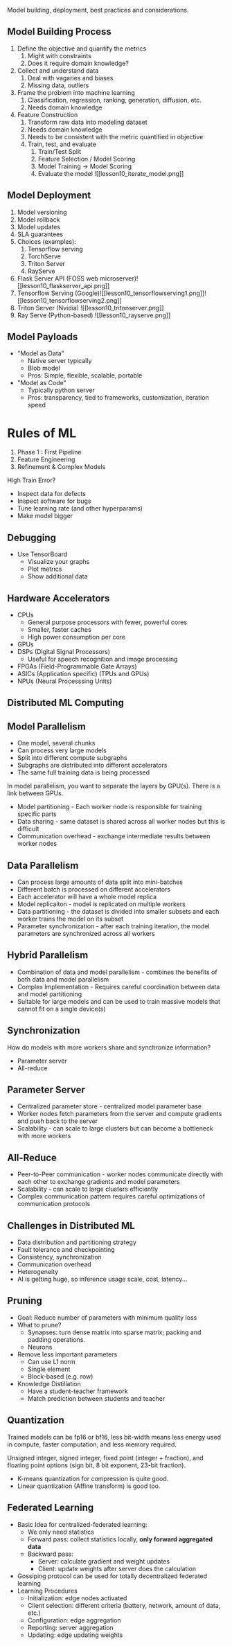 Model building, deployment, best practices and considerations.

## Model Building Process

1. Define the objective and quantify the metrics
	1. Might with constraints
	2. Does it require domain knowledge?
2. Collect and understand data
	1. Deal with vagaries and biases
	2. Missing data, outliers
3. Frame the problem into machine learning
	1. Classification, regression, ranking, generation, diffusion, etc.
	2. Needs domain knowledge
4. Feature Construction
	1. Transform raw data into modeling dataset
	2. Needs domain knowledge
	3. Needs to be consistent with the metric quantified in objective
	4. Train, test, and evaluate
		1. Train/Test Split
		2. Feature Selection / Model Scoring
		3. Model Training -> Model Scoring
		4. Evaluate the model ![[lesson10_iterate_model.png]]
## Model Deployment

1. Model versioning
2. Model rollback
3. Model updates
4. SLA guarantees
5. Choices (examples):
	1. Tensorflow serving
	2. TorchServe
	3. Triton Server
	4. RayServe
6. Flask Server API (FOSS web microserver)![[lesson10_flaskserver_api.png]]
7. Tensorflow Serving (Google)![[lesson10_tensorflowserving1.png]]![[lesson10_tensorflowserving2.png]]
8. Triton Server (Nvidia) ![[lesson10_tritonserver.png]]
9. Ray Serve (Python-based) ![[lesson10_rayserve.png]]

## Model Payloads

* "Model as Data"
	* Native server typically
	* Blob model
	* Pros: Simple, flexible, scalable, portable
* "Model as Code"
	* Typically python server
	* Pros: transparency, tied to frameworks, customization, iteration speed

# Rules of ML

1. Phase 1 : First Pipeline
2. Feature Engineering
3. Refinement & Complex Models

High Train Error?
* Inspect data for defects
* Inspect software for bugs
* Tune learning rate (and other hyperparams)
* Make model bigger

## Debugging

* Use TensorBoard
	* Visualize your graphs
	* Plot metrics
	* Show additional data

## Hardware Accelerators

* CPUs
	* General purpose processors with fewer, powerful cores
	* Smaller, faster caches
	* High power consumption per core
* GPUs
* DSPs (Digital Signal Processors)
	* Useful for speech recognition and image processing
* FPGAs (Field-Programmable Gate Arrays)
* ASICs (Application specific) (TPUs and GPUs)
* NPUs (Neural Processsing Units)


## Distributed ML Computing

## Model Parallelism

* One model, several chunks
* Can process very large models
* Split into different compute subgraphs
* Subgraphs are distributed into different accelerators
* The same full training data is being processed

In model parallelism, you want to separate the layers by GPU(s). There is a link between GPUs.

* Model partitioning - Each worker node is responsible for training specific parts
* Data sharing - same dataset is shared across all worker nodes but this is difficult
* Communication overhead - exchange intermediate results between worker nodes


## Data Parallelism

* Can process large amounts of data split into mini-batches
* Different batch is processed on different accelerators
* Each accelerator will have a whole model replica
* Model replicaiton - model is replicated on multiple workers
* Data partitioning - the dataset is divided into smaller subsets and each worker trains the model on its subset
* Parameter synchronization - after each training iteration, the model parameters are synchronized across all workers

## Hybrid Parallelism

* Combination of data and model parallelism - combines the benefits of both data and model parallelism
* Complex Implementation - Requires careful coordination between data and model partitioning
* Suitable for large models and can be used to train massive models that cannot fit on a single device(s)


## Synchronization

How do models with more workers share and synchronize information?
* Parameter server
* All-reduce

## Parameter Server

* Centralized parameter store - centralized model parameter base
* Worker nodes fetch parameters from the server and compute gradients and push back to the server
* Scalability - can scale to large clusters but can become a bottleneck with more workers

## All-Reduce

* Peer-to-Peer communication - worker nodes communicate directly with each other to exchange gradients and model parameters
* Scalability - can scale to large clusters efficiently
* Complex communication pattern requires careful optimizations of communication protocols

## Challenges in Distributed ML

* Data distribution and partitioning strategy
* Fault tolerance and checkpointing
* Consistency, synchronization
* Communication overhead
* Heterogeneity
* AI is getting huge, so inference usage scale, cost, latency...

## Pruning

* Goal: Reduce number of parameters with minimum quality loss
* What to prune?
	* Synapses: turn dense matrix into sparse matrix; packing and padding operations. 
	* Neurons
* Remove less important parameters
	* Can use L1 norm
	* Single element
	* Block-based (e.g. row)
* Knowledge Distillation
	* Have a student-teacher framework
	* Match prediction between students and teacher

## Quantization

Trained models can be fp16 or bf16, less bit-width means less energy used in compute, faster computation, and less memory required.

Unsigned integer, signed integer, fixed point (integer + fraction), and floating point options (sign bit, 8 bit exponent, 23-bit fraction).

* K-means quantization for compression is quite good.
* Linear quantization (Affine transform) is good too.

## Federated Learning

* Basic Idea for centralized-federated learning:
	* We only need statistics
	* Forward pass: collect statistics locally, **only forward aggregated data**
	* Backward pass:
		* Server: calculate gradient and weight updates
		* Client: update weights after server does the calculation
* Gossiping protocol can be used for totally decentralized federated learning
* Learning Procedures
	* Initialization: edge nodes activated
	* Client selection: different criteria (battery, network, amount of data, etc.)
	* Configuration: edge aggregation
	* Reporting: server aggregation
	* Updating: edge updating weights